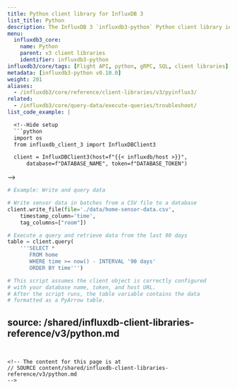 ```yaml
---
title: Python client library for InfluxDB 3
list_title: Python
description: The InfluxDB 3 `influxdb3-python` Python client library integrates with Python scripts and applications to write and query data stored in an InfluxDB Core database.
menu:
  influxdb3_core:
    name: Python
    parent: v3 client libraries
    identifier: influxdb3-python
influxdb3/core/tags: [Flight API, python, gRPC, SQL, client libraries]
metadata: [influxdb3-python v0.10.0]
weight: 201
aliases:
  - /influxdb3/core/reference/client-libraries/v3/pyinflux3/
related:
  - /influxdb3/core/query-data/execute-queries/troubleshoot/
list_code_example: |

  <!--Hide setup
  ```python
  import os
  from influxdb_client_3 import InfluxDBClient3

  client = InfluxDBClient3(host=f"{{< influxdb/host >}}",
      database=f"DATABASE_NAME", token=f"DATABASE_TOKEN")  
  ```
  -->
  <!--pytest-codeblocks:cont-->

  ```python
  # Example: Write and query data

  # Write sensor data in batches from a CSV file to a database
  client.write_file(file='./data/home-sensor-data.csv',
      timestamp_column='time',
      tag_columns=["room"])

  # Execute a query and retrieve data from the last 90 days
  table = client.query(
      '''SELECT *
         FROM home
         WHERE time >= now() - INTERVAL '90 days'
         ORDER BY time''')

  # This script assumes the client object is correctly configured
  # with your database name, token, and host URL. 
  # After the script runs, the table variable contains the data
  # formatted as a PyArrow table.
  ```
source: /shared/influxdb-client-libraries-reference/v3/python.md
---
```


<!-- The content for this page is at
// SOURCE content/shared/influxdb-client-libraries-reference/v3/python.md
-->